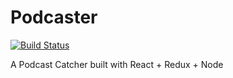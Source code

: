 # Podcaster
[![Build Status](https://travis-ci.org/zpalexander/podcaster.svg?branch=develop)](https://travis-ci.org/zpalexander/podcaster)

A Podcast Catcher built with React + Redux + Node
